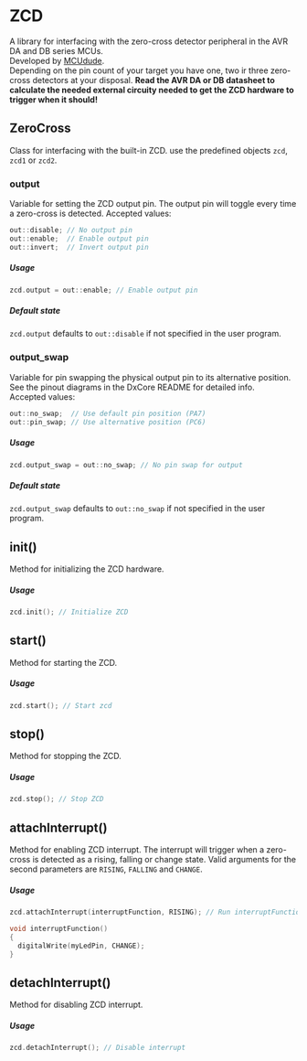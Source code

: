 # ZCD
A library for interfacing with the zero-cross detector peripheral in the AVR DA and DB series MCUs.  
Developed by [MCUdude](https://github.com/MCUdude/).  
Depending on the pin count of your target you have one, two ir three zero-cross detectors at your disposal.
**Read the AVR DA or DB datasheet to calculate the needed external circuity needed to get the ZCD hardware to trigger when it should!**

## ZeroCross
Class for interfacing with the built-in ZCD. use the predefined objects `zcd`, `zcd1` or `zcd2`.


### output
Variable for setting the ZCD output pin. The output pin will toggle every time a zero-cross is detected.
Accepted values:
``` c++
out::disable; // No output pin
out::enable;  // Enable output pin
out::invert;  // Invert output pin
```

##### Usage
``` c++
zcd.output = out::enable; // Enable output pin
```

##### Default state
`zcd.output` defaults to `out::disable` if not specified in the user program.


### output_swap
Variable for pin swapping the physical output pin to its alternative position. See the pinout diagrams in the DxCore README for detailed info.  
Accepted values:
```c++
out::no_swap;  // Use default pin position (PA7)
out::pin_swap; // Use alternative position (PC6)
```

##### Usage
```c++
zcd.output_swap = out::no_swap; // No pin swap for output
```

##### Default state
`zcd.output_swap` defaults to `out::no_swap` if not specified in the user program.


## init()
Method for initializing the ZCD hardware.

##### Usage
```c++
zcd.init(); // Initialize ZCD
```

## start()
Method for starting the ZCD.
##### Usage
```c++
zcd.start(); // Start zcd
```


## stop()
Method for stopping the ZCD.

##### Usage
```c++
zcd.stop(); // Stop ZCD
```


## attachInterrupt()
Method for enabling ZCD interrupt. The interrupt will trigger when a zero-cross is detected as a rising, falling or change state.
Valid arguments for the second parameters are `RISING`, `FALLING` and `CHANGE`.

##### Usage
```c++
zcd.attachInterrupt(interruptFunction, RISING); // Run interruptFunction when a rising zero-cross is detected

void interruptFunction()
{
  digitalWrite(myLedPin, CHANGE);
}
```


## detachInterrupt()
Method for disabling ZCD interrupt.

##### Usage
```c++
zcd.detachInterrupt(); // Disable interrupt
```
